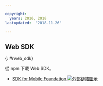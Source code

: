 ```yaml
---

copyright:
  years: 2016, 2018
lastupdated:  "2018-11-26"

---
```


##	Web SDK
{: #rweb_sdk}

從 npm 下載 Web SDK。

* [SDK for Mobile Foundation ![外部鏈結圖示](../../icons/launch-glyph.svg "外部鏈結圖示")](https://www.npmjs.com/package/ibm-mfp-web-sdk)

